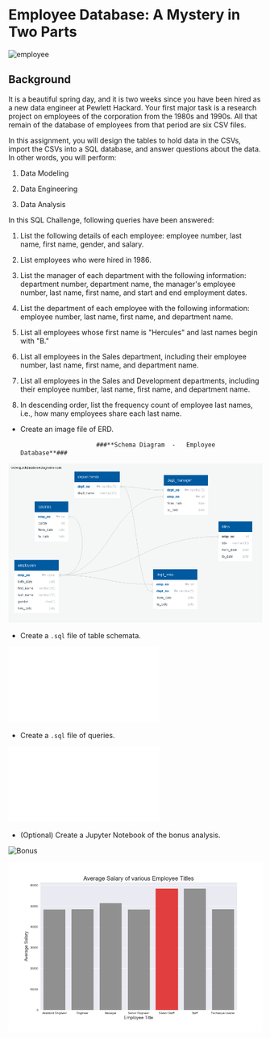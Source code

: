 # Employee Database: A Mystery in Two Parts

![employee](employee.png)

## Background

It is a beautiful spring day, and it is two weeks since you have been hired as a new data engineer at Pewlett Hackard. Your first major task is a research project on employees of the corporation from the 1980s and 1990s. All that remain of the database of employees from that period are six CSV files.

In this assignment, you will design the tables to hold data in the CSVs, import the CSVs into a SQL database, and answer questions about the data. In other words, you will perform:

1. Data Modeling


2. Data Engineering


3. Data Analysis


In this SQL Challenge, following queries have been answered:

1. List the following details of each employee: employee number, last name, first name, gender, and salary.

2. List employees who were hired in 1986.

3. List the manager of each department with the following information: department number, department name, the manager's employee number, last name, first name, and start and end employment dates.

4. List the department of each employee with the following information: employee number, last name, first name, and department name.

5. List all employees whose first name is "Hercules" and last names begin with "B."

6. List all employees in the Sales department, including their employee number, last name, first name, and department name.

7. List all employees in the Sales and Development departments, including their employee number, last name, first name, and department name.

8. In descending order, list the frequency count of employee last names, i.e., how many employees share each last name.

* Create an image file of ERD.

                           ###**Schema Diagram  -   Employee Database**###

![ERD](Employee_ERD.png)

* Create a `.sql` file of table schemata.

![schema](schema.sql)

* Create a `.sql` file of queries.

![query](query.sql)

* (Optional) Create a Jupyter Notebook of the bonus analysis.


![Bonus](employee.ipynb)


![BarPlot](title_salary_barplot.png)

